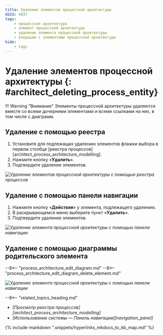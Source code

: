 ```yaml
---
title: Удаление элементов процессной архитектуры
kbId: 4837
tags:
    - процессная архитектура
    - элемент процессной архитектуры
    - удаление элемента процессной архитектуры
    - операции с элементами процессной архитектуры
hide:
    - tags
---
```


# Удаление элементов процессной архитектуры {: #architect_deleting_process_entity}

!!! Warning "Внимание"
    Элементы процессной архитектуры удаляются вместе со всеми дочерними элементами и всеми ссылками на них, в том числе с диаграмм.

## Удаление с помощью реестра

1. Установите для подлежащих удалению элементов флажки выбора в первом столбце [реестра процессов][architect_process_architecture_modelling].
3. Нажмите кнопку «**Удалить**».
4. Подтвердите удаление элементов.

*![Удаление элементов процессной архитектуры с помощью реестра процессов](deleting_process_entity_using_registry.png)*

## Удаление с помощью панели навигации

1. Нажмите кнопку «**Действия**» <i class="fa-light fa-ellipsis-vertical"></i> у элемента, подлежащего удалению.
3. В раскрывающемся меню выберите пункт «**Удалить**».
4. Подтвердите удаление элементов.

*![Удаление элемента процессной архитектуры с помощью панели навигации](deleting_process_entity_using_navigation.png)*

## Удаление с помощью диаграммы родительского элемента

--8<-- "process_architecture_edit_diagram.md"
--8<-- "process_architecture_edit_diagram_delete_element.md"

*![Удаление элемента процессной архитектуры с помощью панели навигации](deleting_process_entity_using_diagram.png)*

<div class="relatedTopics" markdown="block">

--8<-- "related_topics_heading.md"

- _[Просмотр реестра процессов][architect_process_architecture_modelling]_
- _[Использование системы — Панель навигации][navigation_panel]_

</div>

{% include-markdown ".snippets/hyperlinks_mkdocs_to_kb_map.md" %}
